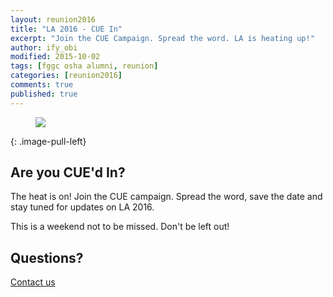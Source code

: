 ```yaml
---
layout: reunion2016
title: "LA 2016 - CUE In"
excerpt: "Join the CUE Campaign. Spread the word. LA is heating up!"
author: ify_obi
modified: 2015-10-02
tags: [fggc osha alumni, reunion]
categories: [reunion2016]
comments: true
published: true
---
```

<figure>
	<a href="{{ site.url }}/images/reunionposter-multifinal.jpg"><img src="{{ site.url }}/images/reunionposter-multifinal.jpg"></a>
</figure>
{: .image-pull-left}

## Are you CUE'd In?
The heat is on! Join the CUE campaign. Spread the word, save the date and stay tuned for updates on LA 2016. 

This is a weekend not to be missed. Don't be left out!

## Questions? 
[Contact us](mailto:la2016@fggconitsha.com)